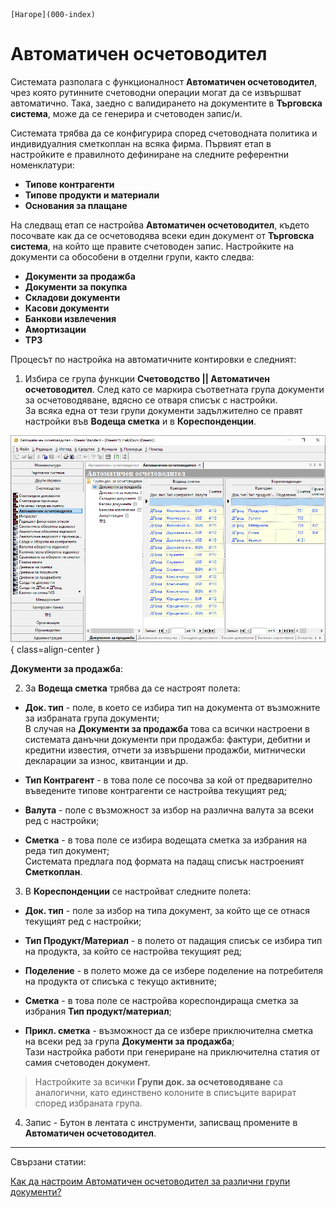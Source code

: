 ```{only} html
[Нагоре](000-index)
```

# Автоматичен осчетоводител

Системата разполага с функционалност **Автоматичен осчетоводител**, чрез която рутинните счетоводни операции могат да се извършват автоматично. Така, заедно с валидирането на документите в **Търговска система**, може да се генерира и счетоводен запис/и.  

Системата трябва да се конфигурира според счетоводната политика и индивидуалния сметкоплан на всяка фирма. Първият етап в настройките е правилното дефиниране на следните референтни номенклатури:    
- **Типове контрагенти**  
- **Типове продукти и материали**   
- **Основания за плащане**  

На следващ етап се настройва **Автоматичен осчетоводител**, където посочвате как да се осчетоводява всеки един документ от **Търговска система**, на който ще правите счетоводен запис. Настройките на документи са обособени в отделни групи, както следва:  
- **Документи за продажба**   
- **Документи за покупка**  
- **Складови документи**  
- **Касови документи**  
- **Банкови извлечения**  
- **Амортизации**  
- **ТРЗ**   

Процесът по настройка на автоматичните контировки е следният:  

1) Избира се група функции **Счетоводство || Автоматичен осчетоводител**. След като се маркира съответната група документи за осчетоводяване, вдясно се отваря списък с настройки.  
За всяка една от тези групи документи задължително се правят настройки във **Водеща сметка** и в **Кореспонденции**.  
  

![](902-acc-wizard1.png){ class=align-center }

**Документи за продажба**:

2) За **Водеща сметка** трябва да се настроят полета:   

- **Док. тип** - поле, в което се избира тип на документа от възможните за избраната група документи;  
В случая на **Документи за продажба** това са всички настроени в системата данъчни документи при продажба: фактури, дебитни и кредитни известия, отчети за извършени продажби, митнически декларации за износ, квитанции и др.  

- **Тип Контрагент** - в това поле се посочва за кой от предварително въведените типове контрагенти се настройва текущият ред;  

- **Валута** - поле с възможност за избор на различна валута за всеки ред с настройки;  

- **Сметка** - в това поле се избира водещата сметка за избрания на реда тип документ;  
Системата предлага под формата на падащ списък настроеният **Сметкоплан**.    

3) В **Кореспонденции** се настройват следните полета:  

- **Док. тип** - поле за избор на типа документ, за който ще се отнася текущият ред с настройки;   

- **Тип Продукт/Материал** - в полето от падащия списък се избира тип на продукта, за който се настройва текущият ред;  

- **Поделение** - в полето може да се избере поделение на потребителя на продукта от списъка с текущо активните;   

- **Сметка**   - в това поле се настройва кореспондираща сметка за избрания **Тип продукт/материал**;  

- **Прикл. сметка** - възможност да се избере приключителна сметка на всеки ред за група **Документи за продажба**;  
Тази настройка работи при генериране на приключителна статия от самия счетоводен документ.


> Настройките за всички **Групи док. за осчетоводяване** са аналогични, като единствено колоните в списъците варират според избраната група.  

4) Запис - Бутон в лентата с инструменти, записващ промените в **Автоматичен осчетоводител**.  
___
Свързани статии:

[Как да настроим Автоматичен осчетоводител за различни групи документи?](https://www.unicontsoft.com/cms/node/257)